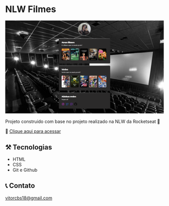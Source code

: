 # NLW Filmes

![preview](./.github/127.0.0.1_5500_index.html.png)

Projeto construido com base no projeto realizado na NLW da Rocketseat 🚀

🔗 [Clique aqui para acessar](https://vitorcbs.github.io/NLW---Filmes)

## ⚒ Tecnologias

- HTML
- CSS
- Git e Github

## 📞 Contato

vitorcbs18@gmail.com